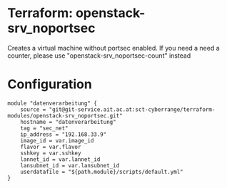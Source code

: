 # Terraform: openstack-srv_noportsec

Creates a virtual machine without portsec enabled. If you need a need a counter, please use "openstack-srv_noportsec-count" instead

# Configuration 

```
module "datenverarbeitung" {
	source = "git@git-service.ait.ac.at:sct-cyberrange/terraform-modules/openstack-srv_noportsec.git"
	hostname = "datenverarbeitung"
	tag = "sec_net"
	ip_address = "192.168.33.9"
	image_id = var.image_id
	flavor = var.flavor
	sshkey = var.sshkey
	lannet_id = var.lannet_id
	lansubnet_id = var.lansubnet_id
	userdatafile = "${path.module}/scripts/default.yml"
}

```
